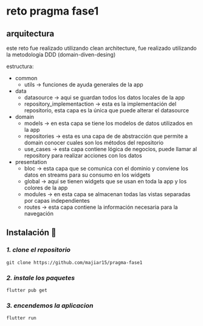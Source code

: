 # reto pragma fase1

## arquitectura

este reto fue realizado utilizando clean architecture, fue realizado utilizando la metodología DDD (domain-diven-desing)

estructura:
- common
    - utils -> funciones de ayuda generales de la app
- data
    - datasource -> aqui se guardan todos los datos locales de la app
    - repository_implementaction -> esta es la implementación del repositorio, esta capa es la única que puede alterar el datasource
- domain
    - models -> en esta capa se tiene los modelos de datos utilizados en la app
    - repositories -> esta es una capa de de abstracción que permite a domain conocer cuales son los métodos del repositorio
    - use_cases -> esta capa contiene lógica de negocios, puede llamar al repository para realizar acciones con los datos
- presentation
    - bloc -> esta capa que se comunica con el dominio y conviene los datos en streams para su consumo en los widgets
    - global -> aquí se tienen widgets que se usan en toda la app y los colores de la app
    - modules -> en esta capa se almacenan todas las vistas separadas por capas independientes
    - routes -> esta capa contiene la información necesaria para la navegación

## Instalación 🔧

### _1. clone el repositorio_

```
git clone https://github.com/majiar15/pragma-fase1
```

### _2. instale los paquetes_

```
flutter pub get
```

### _3. encendemos la aplicacion_

```
flutter run
```



